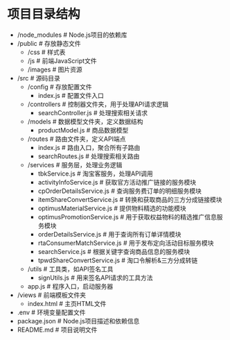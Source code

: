 # 项目目录结构
- /node_modules                    # Node.js项目的依赖库
- /public                          # 存放静态文件
  - /css                           # 样式表
  - /js                            # 前端JavaScript文件
  - /images                        # 图片资源
- /src                             # 源码目录
  - /config                        # 存放配置文件
      - index.js                   # 配置文件入口
  - /controllers                   # 控制器文件夹，用于处理API请求逻辑
      - searchController.js        # 处理搜索相关请求
  - /models                        # 数据模型文件夹，定义数据结构
      - productModel.js            # 商品数据模型
  - /routes                        # 路由文件夹，定义API端点
      - index.js                   # 路由入口，聚合所有子路由
      - searchRoutes.js            # 处理搜索相关路由
  - /services                      # 服务层，处理业务逻辑
      - tbkService.js              # 淘宝客服务，处理API调用
      - activityInfoService.js     # 获取官方活动推广链接的服务模块
      - cpOrderDetailsService.js   # 查询服务费订单的明细服务模块
      - itemShareConvertService.js # 转换和获取商品的三方分成链接模块
      - optimusMaterialService.js  # 提供物料精选的功能模块
      - optimusPromotionService.js # 用于获取权益物料的精选推广信息服务模块
      - orderDetailsService.js     # 用于查询所有订单详情模块
      - rtaConsumerMatchService.js # 用于发布定向活动目标服务模块
      - searchService.js           # 根据关键字查询商品信息的服务模块
      - tpwdShareConvertService.js # 淘口令解析&三方分成转链
  - /utils                         # 工具类，如API签名工具
      - signUtils.js               # 用来签名API请求的工具方法
  - app.js                         # 程序入口，启动服务器
- /views                           # 前端模板文件夹
  - index.html                     # 主页HTML文件
- .env                             # 环境变量配置文件
- package.json                     # Node.js项目描述和依赖信息
- README.md                        # 项目说明文件

